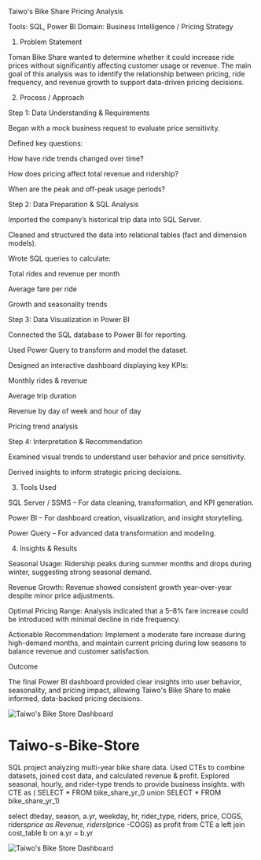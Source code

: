 Taiwo's Bike Share Pricing Analysis

Tools: SQL, Power BI
Domain: Business Intelligence / Pricing Strategy


1. Problem Statement

Toman Bike Share wanted to determine whether it could increase ride prices without significantly affecting customer usage or revenue. The main goal of this analysis was to identify the relationship between pricing, ride frequency, and revenue growth to support data-driven pricing decisions.


2. Process / Approach

Step 1: Data Understanding & Requirements

Began with a mock business request to evaluate price sensitivity.

Defined key questions:

How have ride trends changed over time?

How does pricing affect total revenue and ridership?

When are the peak and off-peak usage periods?



Step 2: Data Preparation & SQL Analysis

Imported the company’s historical trip data into SQL Server.

Cleaned and structured the data into relational tables (fact and dimension models).

Wrote SQL queries to calculate:

Total rides and revenue per month

Average fare per ride

Growth and seasonality trends



Step 3: Data Visualization in Power BI

Connected the SQL database to Power BI for reporting.

Used Power Query to transform and model the dataset.

Designed an interactive dashboard displaying key KPIs:

Monthly rides & revenue

Average trip duration

Revenue by day of week and hour of day

Pricing trend analysis



Step 4: Interpretation & Recommendation

Examined visual trends to understand user behavior and price sensitivity.

Derived insights to inform strategic pricing decisions.



3. Tools Used

SQL Server / SSMS – For data cleaning, transformation, and KPI generation.

Power BI – For dashboard creation, visualization, and insight storytelling.

Power Query – For advanced data transformation and modeling.



4. Insights & Results

Seasonal Usage: Ridership peaks during summer months and drops during winter, suggesting strong seasonal demand.

Revenue Growth: Revenue showed consistent growth year-over-year despite minor price adjustments.

Optimal Pricing Range: Analysis indicated that a 5–8% fare increase could be introduced with minimal decline in ride frequency.

Actionable Recommendation: Implement a moderate fare increase during high-demand months, and maintain current pricing during low seasons to balance revenue and customer satisfaction.



Outcome

The final Power BI dashboard provided clear insights into user behavior, seasonality, and pricing impact, allowing Taiwo's Bike Share to make informed, data-backed pricing decisions.


![Taiwo's Bike Store Dashboard](https://github.com/user-attachments/assets/81cf5a62-e4f9-420a-830a-50db67be7640)




# Taiwo-s-Bike-Store
SQL project analyzing multi-year bike share data. Used CTEs to combine datasets, joined cost data, and calculated revenue &amp; profit. Explored seasonal, hourly, and rider-type trends to provide business insights.
with CTE as (
SELECT * FROM bike_share_yr_0
union
SELECT * FROM bike_share_yr_1)


select 
dteday,
season,
a.yr,
weekday,
hr,
rider_type,
riders,
price,
COGS, 
riders*price as Revenue,
riders*(price -COGS) as profit
from CTE a
left join cost_table b
on a.yr = b.yr


![Taiwo's Bike Store Dashboard](https://github.com/user-attachments/assets/81cf5a62-e4f9-420a-830a-50db67be7640)





